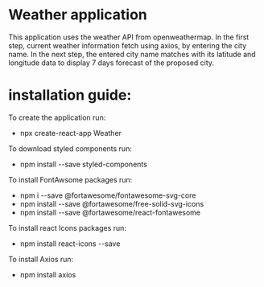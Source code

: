 # Weather application

This application uses the weather API from openweathermap. In the first step, current weather information fetch using axios, by entering the city name. In the next step, the entered city name matches with its latitude and longitude data to display 7 days forecast of the proposed city.

# installation guide: 

To create the application run:
- npx create-react-app Weather

To download styled components run:
- npm install --save styled-components

To install FontAwsome packages run:
- npm i --save @fortawesome/fontawesome-svg-core
- npm install --save @fortawesome/free-solid-svg-icons
- npm install --save @fortawesome/react-fontawesome
  
To install react Icons packages run:
- npm install react-icons --save
  
To install Axios run:
- npm install axios
